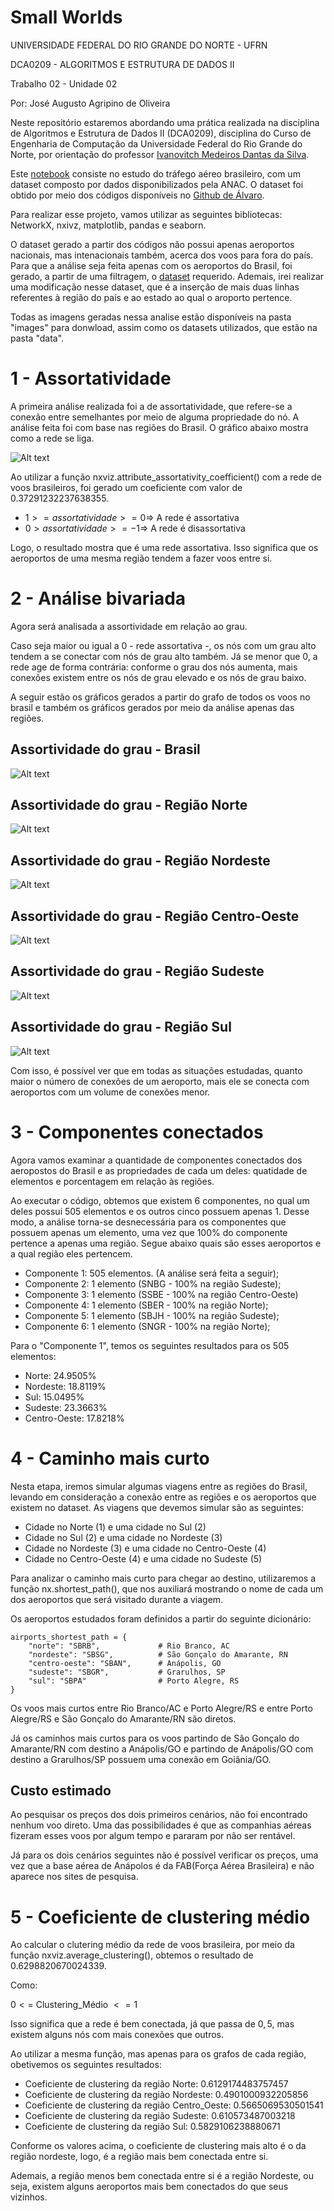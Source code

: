 # Small Worlds

UNIVERSIDADE FEDERAL DO RIO GRANDE DO NORTE - UFRN

DCA0209 - ALGORITMOS E ESTRUTURA DE DADOS II

Trabalho 02 - Unidade 02

Por: José Augusto Agripino de Oliveira

Neste repositório estaremos abordando uma prática realizada na disciplina de Algoritmos e Estrutura de Dados II (DCA0209), disciplina do Curso de Engenharia de Computação da Universidade Federal do Rio Grande do Norte, por orientação do professor [Ivanovitch Medeiros Dantas da Silva](https://github.com/ivanovitchm).

Este [notebook](https://github.com/AugustoOliveira099/Data-Structure-II/blob/main/Small_Worlds/Small_Worlds.ipynb) consiste no estudo do tráfego aéreo brasileiro, com um dataset composto por dados disponibilizados pela ANAC. O dataset foi obtido por meio dos códigos disponíveis no [Github de Álvaro](https://github.com/alvarofpp/dataset-flights-brazil).

Para realizar esse projeto, vamos utilizar as seguintes bibliotecas: NetworkX, nxivz, matplotlib, pandas e seaborn.

O dataset gerado a partir dos códigos não possui apenas aeroportos nacionais, mas intenacionais também, acerca dos voos para fora do país. Para que a análise seja feita apenas com os aeroportos do Brasil, foi gerado, a partir de uma filtragem, o [dataset](https://github.com/AugustoOliveira099/Data-Structure-II/blob/main/Small_Worlds/data/air_traffic_brasil.graphml) requerido. Ademais, irei realizar uma modificação nesse dataset, que é a inserção de mais duas linhas referentes à região do país e ao estado ao qual o aroporto pertence.

Todas as imagens geradas nessa analise estão disponíveis na pasta "images" para donwload, assim como os datasets utilizados, que estão na pasta "data".


# 1 - Assortatividade

A primeira análise realizada foi a de assortatividade, que refere-se a conexão entre semelhantes por meio de alguma propriedade do nó. A análise feita foi com base nas regiões do Brasil. O gráfico abaixo mostra como a rede se liga.

![Alt text](https://github.com/AugustoOliveira099/Data-Structure-II/blob/main/Small_Worlds/Images/assortativity.png)

Ao utilizar a função nxviz.attribute_assortativity_coefficient() com a rede de voos brasileiros, foi gerado um coeficiente com valor de $0.37291232237638355$.

- $1 >= assortatividade >= 0 \Rightarrow$ A rede é assortativa
- $0 > assortatividade >= -1 \Rightarrow$ A rede é disassortativa

Logo, o resultado mostra que é uma rede assortativa. Isso significa que os aeroportos de uma mesma região tendem a fazer voos entre si.


# 2 - Análise bivariada

Agora será analisada a assortividade em relação ao grau. 

Caso seja maior ou igual a $0$ - rede assortativa -, os nós com um grau alto tendem a se conectar com nós de grau alto também. Já se menor que $0$, a rede age de forma contrária: conforme o grau dos nós aumenta, mais conexões existem entre os nós de grau elevado e os nós de grau baixo.

A seguir estão os gráficos gerados a partir do grafo de todos os voos no brasil e também os gráficos gerados por meio da análise apenas das regiões.

## Assortividade do grau - Brasil

![Alt text](https://github.com/AugustoOliveira099/Data-Structure-II/blob/main/Small_Worlds/Images/Brazil_degree_assortativity.png)

## Assortividade do grau - Região Norte

![Alt text](https://github.com/AugustoOliveira099/Data-Structure-II/blob/main/Small_Worlds/Images/NORTE_degree_assortativity.png)

## Assortividade do grau - Região Nordeste

![Alt text](https://github.com/AugustoOliveira099/Data-Structure-II/blob/main/Small_Worlds/Images/NORDESTE_degree_assortativity.png)

## Assortividade do grau - Região Centro-Oeste

![Alt text](https://github.com/AugustoOliveira099/Data-Structure-II/blob/main/Small_Worlds/Images/CENTRO-OESTE_degree_assortativity.png)

## Assortividade do grau - Região Sudeste

![Alt text](https://github.com/AugustoOliveira099/Data-Structure-II/blob/main/Small_Worlds/Images/SUDESTE_degree_assortativity.png)

## Assortividade do grau - Região Sul

![Alt text](https://github.com/AugustoOliveira099/Data-Structure-II/blob/main/Small_Worlds/Images/SUL_degree_assortativity.png)

Com isso, é possível ver que em todas as situações estudadas, quanto maior o número de conexões de um aeroporto, mais ele se conecta com aeroportos com um volume de conexões menor.


# 3 - Componentes conectados

Agora vamos examinar a quantidade de componentes conectados dos aeropostos do Brasil e as propriedades de cada um deles: quatidade de elementos e porcentagem em relação às regiões.

Ao executar o código, obtemos que existem 6 componentes, no qual um deles possui 505 elementos e os outros cinco possuem apenas 1. Desse modo, a análise torna-se desnecessária para os componentes que possuem apenas um elemento, uma vez que 100% do componente pertence a apenas uma região. Segue abaixo quais são esses aeroportos e a qual região eles pertencem.

- Componente 1: $505$ elementos. (A análise será feita a seguir);
- Componente 2: $1$ elemento (SNBG - 100% na região Sudeste);
- Componente 3: $1$ elemento (SSBE - 100% na região Centro-Oeste)
- Componente 4: $1$ elemento (SBER - 100% na região Norte);
- Componente 5: $1$ elemento (SBJH - 100% na região Sudeste);
- Componente 6: $1$ elemento (SNGR - 100% na região Norte);

Para o "Componente 1", temos os seguintes resultados para os $505$ elementos:

- Norte: $24.9505$%
- Nordeste: $18.8119$%
- Sul: $15.0495$%
- Sudeste: $23.3663$%
- Centro-Oeste: $17.8218$%

# 4 - Caminho mais curto

Nesta etapa, iremos simular algumas viagens entre as regiões do Brasil, levando em consideração a conexão entre as regiões e os aeroportos que existem no dataset. As viagens que devemos simular são as seguintes:

- Cidade no Norte (1) e uma cidade no Sul (2)
- Cidade no Sul (2) e uma cidade no Nordeste (3)
- Cidade no Nordeste (3) e uma cidade no Centro-Oeste (4)
- Cidade no Centro-Oeste (4) e uma cidade no Sudeste (5)

Para analizar o caminho mais curto para chegar ao destino, utilizaremos a função nx.shortest_path(), que nos auxiliará mostrando o nome de cada um dos aeroportos que será visitado durante a viagem.

Os aeroportos estudados foram definidos a partir do seguinte dicionário:

```
airports_shortest_path = {
    "norte": "SBRB",             # Rio Branco, AC
    "nordeste": "SBSG",          # São Gonçalo do Amarante, RN
    "centro-oeste": "SBAN",      # Anápolis, GO
    "sudeste": "SBGR",           # Grarulhos, SP
    "sul": "SBPA"                # Porto Alegre, RS
}
```

Os voos mais curtos entre Rio Branco/AC e Porto Alegre/RS e entre Porto Alegre/RS e São Gonçalo do Amarante/RN são diretos. 

Já os caminhos mais curtos para os voos partindo de São Gonçalo do Amarante/RN com destino a Anápolis/GO e partindo de Anápolis/GO com destino a Grarulhos/SP possuem uma conexão em Goiânia/GO.

## Custo estimado

Ao pesquisar os preços dos dois primeiros cenários, não foi encontrado nenhum voo direto. Uma das possibilidades é que as companhias aéreas fizeram esses voos por algum tempo e pararam  por não ser rentável.

Já para os dois cenários seguintes não é possível verificar os preços, uma vez que a base aérea de Anápolos é da FAB(Força Aérea Brasileira) e não aparece nos sites de pesquisa.


# 5 - Coeficiente de clustering médio

Ao calcular o clutering médio da rede de voos brasileira, por meio da função nxviz.average_clustering(), obtemos o resultado de $0.6298820670024339$.

Como: 

$0 <=$ Clustering_Médio $<= 1$

Isso significa que a rede é bem conectada, já que passa de $0,5$, mas existem alguns nós com mais conexões que outros.

Ao utilizar a mesma função, mas apenas para os grafos de cada região, obetivemos os seguintes resultados:

- Coeficiente de clustering da região Norte:  0.6129174483757457
- Coeficiente de clustering da região Nordeste:  0.4901000932205856
- Coeficiente de clustering da região Centro_Oeste:  0.5665069530501541
- Coeficiente de clustering da região Sudeste:  0.610573487003218
- Coeficiente de clustering da região Sul:  0.5829106238880671

Conforme os valores acima, o coeficiente de clustering mais alto é o da região nordeste, logo, é a região mais bem conectada entre si.

Ademais, a região menos bem conectada entre si é a região Nordeste, ou seja, existem alguns aeroportos mais bem conectados do que seus vizinhos.
